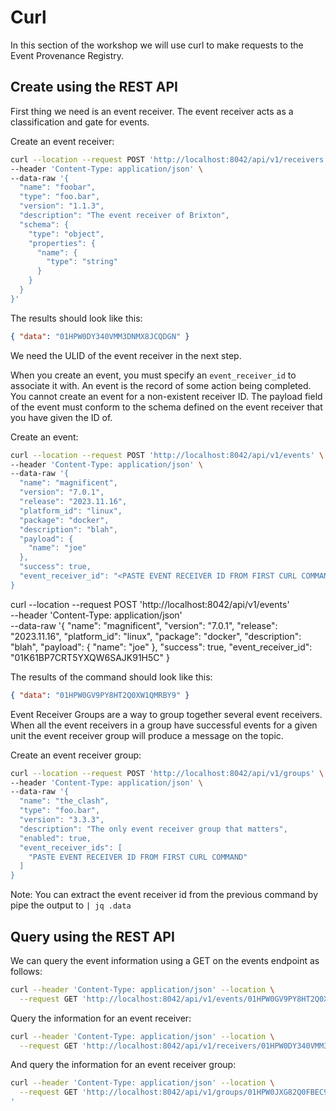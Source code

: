 # Curl

In this section of the workshop we will use curl to make requests to the Event
Provenance Registry.

## Create using the REST API

First thing we need is an event receiver. The event receiver acts as a
classification and gate for events.

Create an event receiver:

```bash
curl --location --request POST 'http://localhost:8042/api/v1/receivers' \
--header 'Content-Type: application/json' \
--data-raw '{
  "name": "foobar",
  "type": "foo.bar",
  "version": "1.1.3",
  "description": "The event receiver of Brixton",
  "schema": {
    "type": "object",
    "properties": {
      "name": {
        "type": "string"
      }
    }
  }
}'
```

The results should look like this:

```json
{ "data": "01HPW0DY340VMM3DNMX8JCQDGN" }
```

We need the ULID of the event receiver in the next step.

When you create an event, you must specify an `event_receiver_id` to associate
it with. An event is the record of some action being completed. You cannot
create an event for a non-existent receiver ID. The payload field of the event
must conform to the schema defined on the event receiver that you have given the
ID of.

Create an event:

```bash
curl --location --request POST 'http://localhost:8042/api/v1/events' \
--header 'Content-Type: application/json' \
--data-raw '{
  "name": "magnificent",
  "version": "7.0.1",
  "release": "2023.11.16",
  "platform_id": "linux",
  "package": "docker",
  "description": "blah",
  "payload": {
    "name": "joe"
  },
  "success": true,
  "event_receiver_id": "<PASTE EVENT RECEIVER ID FROM FIRST CURL COMMAND>"
}
```

curl --location --request POST 'http://localhost:8042/api/v1/events' \
--header 'Content-Type: application/json' \
--data-raw '{
  "name": "magnificent",
  "version": "7.0.1",
  "release": "2023.11.16",
  "platform_id": "linux",
  "package": "docker",
  "description": "blah",
  "payload": {
    "name": "joe"
  },
  "success": true,
  "event_receiver_id": "01K61BP7CRT5YXQW6SAJK91H5C"
}


The results of the command should look like this:

```json
{ "data": "01HPW0GV9PY8HT2Q0XW1QMRBY9" }
```

Event Receiver Groups are a way to group together several event receivers. When
all the event receivers in a group have successful events for a given unit the
event receiver group will produce a message on the topic.

Create an event receiver group:

```bash
curl --location --request POST 'http://localhost:8042/api/v1/groups' \
--header 'Content-Type: application/json' \
--data-raw '{
  "name": "the_clash",
  "type": "foo.bar",
  "version": "3.3.3",
  "description": "The only event receiver group that matters",
  "enabled": true,
  "event_receiver_ids": [
    "PASTE EVENT RECEIVER ID FROM FIRST CURL COMMAND"
  ]
}
```

Note: You can extract the event receiver id from the previous command by pipe
the output to `| jq .data`

## Query using the REST API

We can query the event information using a GET on the events endpoint as
follows:

```bash
curl --header 'Content-Type: application/json' --location \
  --request GET 'http://localhost:8042/api/v1/events/01HPW0GV9PY8HT2Q0XW1QMRBY9'
```

Query the information for an event receiver:

```bash
curl --header 'Content-Type: application/json' --location \
  --request GET 'http://localhost:8042/api/v1/receivers/01HPW0DY340VMM3DNMX8JCQDGN'
```

And query the information for an event receiver group:

```bash
curl --header 'Content-Type: application/json' --location \
  --request GET 'http://localhost:8042/api/v1/groups/01HPW0JXG82Q0FBEC9M8P2Q6J8
'
```
